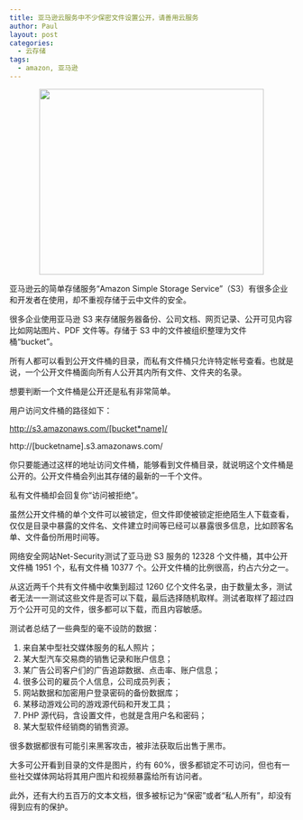 ```yaml
---
title: 亚马逊云服务中不少保密文件设置公开，请善用云服务
author: Paul
layout: post
categories:
  - 云存储
tags:
  - amazon, 亚马逊
---
```


<img style="display: block; margin-left: auto; margin-right: auto;" src="http://img.hz.mk/2013-0406/Amazon-S3-buckets-private-data.jpg" alt="" width="398" height="329" />

亚马逊云的简单存储服务&ldquo;Amazon Simple Storage Service&rdquo;（S3）有很多企业和开发者在使用，却不重视存储于云中文件的安全。  

很多企业使用亚马逊 S3 来存储服务器备份、公司文档、网页记录、公开可见内容比如网站图片、PDF 文件等。存储于 S3 中的文件被组织整理为文件桶&ldquo;bucket&rdquo;。  

所有人都可以看到公开文件桶的目录，而私有文件桶只允许特定帐号查看。也就是说，一个公开文件桶面向所有人公开其内所有文件、文件夹的名录。  

想要判断一个文件桶是公开还是私有非常简单。  

用户访问文件桶的路径如下：

http://s3.amazonaws.com/[bucket*name]/</p> 

http://[bucket</em>name].s3.amazonaws.com/

你只要能通过这样的地址访问文件桶，能够看到文件桶目录，就说明这个文件桶是公开的。公开文件桶会列出其存储的最新的一千个文件。  

私有文件桶却会回复你&ldquo;访问被拒绝&rdquo;。  

虽然公开文件桶的单个文件可以被锁定，但文件即使被锁定拒绝陌生人下载查看，仅仅是目录中暴露的文件名、文件建立时间等已经可以暴露很多信息，比如顾客名单、文件备份所用时间等。  

网络安全网站Net-Security测试了亚马逊 S3 服务的 12328 个文件桶，其中公开文件桶 1951 个，私有文件桶 10377 个。公开文件桶的比例很高，约占六分之一。  

从这近两千个共有文件桶中收集到超过 1260 亿个文件名录，由于数量太多，测试者无法一一测试这些文件是否可以下载，最后选择随机取样。测试者取样了超过四万个公开可见的文件，很多都可以下载，而且内容敏感。  

测试者总结了一些典型的毫不设防的数据：

1. 来自某中型社交媒体服务的私人照片；
2. 某大型汽车交易商的销售记录和账户信息；
3. 某广告公司客户们的广告追踪数据、点击率、账户信息；
4. 很多公司的雇员个人信息，公司成员列表；
5. 网站数据和加密用户登录密码的备份数据库；
6. 某移动游戏公司的游戏源代码和开发工具；
7. PHP 源代码，含设置文件，也就是含用户名和密码；
8. 某大型软件经销商的销售资源。

很多数据都很有可能引来黑客攻击，被非法获取后出售于黑市。  

大多可公开看到目录的文件是图片，约有 60%，很多都锁定不可访问，但也有一些社交媒体网站将其用户图片和视频暴露给所有访问者。  

此外，还有大约五百万的文本文档，很多被标记为&ldquo;保密&rdquo;或者&ldquo;私人所有&rdquo;，却没有得到应有的保护。